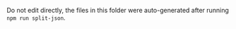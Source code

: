 Do not edit directly, the files in this folder were auto-generated after running `npm run split-json`.